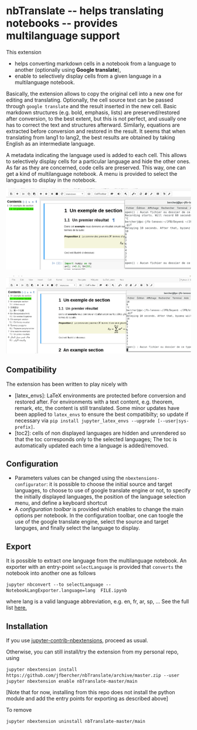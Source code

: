 # nbTranslate -- helps translating notebooks -- provides multilanguage support

This extension

- helps converting markdown cells in a notebook from a language to another (optionally using **Google translate**),
- enable to selectively display cells from a given language in a multilanguage notebook. 

Basically, the extension allows to copy the original cell into a new one for editing and translating. Optionally, the cell source text can be passed through `google translate` and the result inserted in the new cell. Basic markdown structures (e.g. bold, emphasis, lists) are preserved/restored after conversion, to the best extent, but this is not perfect, and usually one has to correct the text and structures afterward. Similarly, equations are extracted before conversion and restored in the result. It seems that when translating from lang1 to lang2, the best results are obtained by taking English as an intermediate language.

A metadata indicating the language used is added to each cell. This allows to selectively display cells for a particular language and hide the other ones. As far as they are concerned, code cells are preserved. This way, one can get a kind of multilanguage notebook. A menu is provided to select the languages to display in the notebook. 


![](demo1.gif)

![](demo2.gif)


## Compatibility

The extension has been written to play nicely with
- [latex_envs]: LaTeX environments are protected before conversion and restored after. For environments with a text content, e.g. theorem, remark, etc, the content is still translated. Some minor updates have been applied to `latex_envs` to ensure the best compatibilty; so update if necessary via `pip install jupyter_latex_envs --upgrade [--user|sys-prefix]`.
- [toc2]: cells of non displayed languages are hidden and unrendered so that the toc corresponds only to the selected languages; The toc is automatically updated each time a language is added/removed. 

## Configuration
- Parameters values can be changed using the `nbextensions-configurator`: it is possible to choose the initial source and target languages, to choose to use of google translate engine or not, to specify the initially displayed languages, the position of the language selection menu, and define a keyboard shortcut
- A *configuration toolbar* is provided which enables to change the main options per notebook. In the configuration toolbar, one can toogle the use of the google translate engine, select the source and target languges, and finally select the language to display. 

## Export 
It is possible to extract one language from the multilanguage notebook. An exporter with an entry-point `selectLanguage` is provided that `converts` the notebook into another one as follows
```
jupyter nbconvert --to selectLanguage --NotebookLangExporter.language=lang  FILE.ipynb 
```
where lang is a valid language abbreviation, e.g. en, fr, ar, sp, ... See the full list <a href='languages.js'> here.</a>


Installation
------------

If you use [jupyter-contrib-nbextensions](https://github.com/ipython-contrib/jupyter_contrib_nbextensions), proceed as usual. 

Otherwise, you can still install/try the extension from my personal repo, using
```
jupyter nbextension install https://github.com/jfbercher/nbTranslate/archive/master.zip --user
jupyter nbextension enable nbTranslate-master/main
```
[Note that for now, installing from this repo does not install the python module and add the entry points for exporting as described above]

To remove
```
jupyter nbextension uninstall nbTranslate-master/main
```
